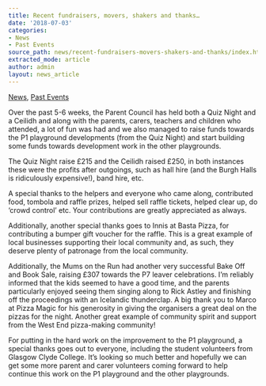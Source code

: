 ```yaml
---
title: Recent fundraisers, movers, shakers and thanks…
date: '2018-07-03'
categories:
- News
- Past Events
source_path: news/recent-fundraisers-movers-shakers-and-thanks/index.html
extracted_mode: article
author: admin
layout: news_article
---
```

[News](/news/), [Past Events](category/past-events/)

Over the past 5-6 weeks, the Parent Council has held both a Quiz Night and a Ceilidh and along with the parents, carers, teachers and children who attended, a lot of fun was had and we also managed to raise funds towards the P1 playground developments (from the Quiz Night) and start building some funds towards development work in the other playgrounds.

The Quiz Night raise £215 and the Ceilidh raised £250, in both instances these were the profits after outgoings, such as hall hire (and the Burgh Halls is ridiculously expensive!), band hire, etc.

A special thanks to the helpers and everyone who came along, contributed food, tombola and raffle prizes, helped sell raffle tickets, helped clear up, do ‘crowd control’ etc. Your contributions are greatly appreciated as always.

Additionally, another special thanks goes to Innis at Basta Pizza, for contributing a bumper gift voucher for the raffle. This is a great example of local businesses supporting their local community and, as such, they deserve plenty of patronage from the local community.

Additionally, the Mums on the Run had another very successful Bake Off and Book Sale, raising £307 towards the P7 leaver celebrations. I’m reliably informed that the kids seemed to have a good time, and the parents particularly enjoyed seeing them singing along to Rick Astley and finishing off the proceedings with an Icelandic thunderclap. A big thank you to Marco at Pizza Magic for his generosity in giving the organisers a great deal on the pizzas for the night. Another great example of community spirit and support from the West End pizza-making community!

For putting in the hard work on the improvement to the P1 playground, a special thanks goes out to everyone, including the student volunteers from Glasgow Clyde College. It’s looking so much better and hopefully we can get some more parent and carer volunteers coming forward to help continue this work on the P1 playground and the other playgrounds.
